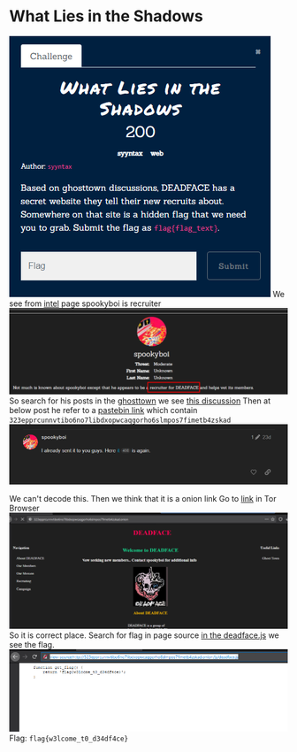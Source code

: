 # What Lies in the Shadows
![](../../assets/web-exploitation/what-lies-in-the-shadows_1.png)
We see from [intel](http://ctf.cyberhacktics.com/intel) page spookyboi is recruiter 
![](../../assets/web-exploitation/what-lies-in-the-shadows_2.png)
So search for his posts in the [ghosttown](https://www.ghosttown.xyz) we see [this discussion](https://www.ghosttown.xyz/t/trick-or-treat-smell-my-feet/52)
Then at below post he refer to a [pastebin link](https://pastebin.com/vbQZ7xwL) which contain `323epprcunnvtibo6no7libdxopwcaqgorho6slmpos7fimetb4zskad`
![](../../assets/web-exploitation/what-lies-in-the-shadows_3.png)

We can't decode this. Then we think that it is a onion link
Go to [link](323epprcunnvtibo6no7libdxopwcaqgorho6slmpos7fimetb4zskad.onion) in Tor Browser 
![](../../assets/web-exploitation/what-lies-in-the-shadows_4.png)
So it is correct place.
Search for flag in page source [in the deadface.js](view-source:http://323epprcunnvtibo6no7libdxopwcaqgorho6slmpos7fimetb4zskad.onion/js/deadface.js) we see the flag.
![](../../assets/web-exploitation/what-lies-in-the-shadows_5.png)
Flag: `flag{w3lcome_t0_d34df4ce}` 
